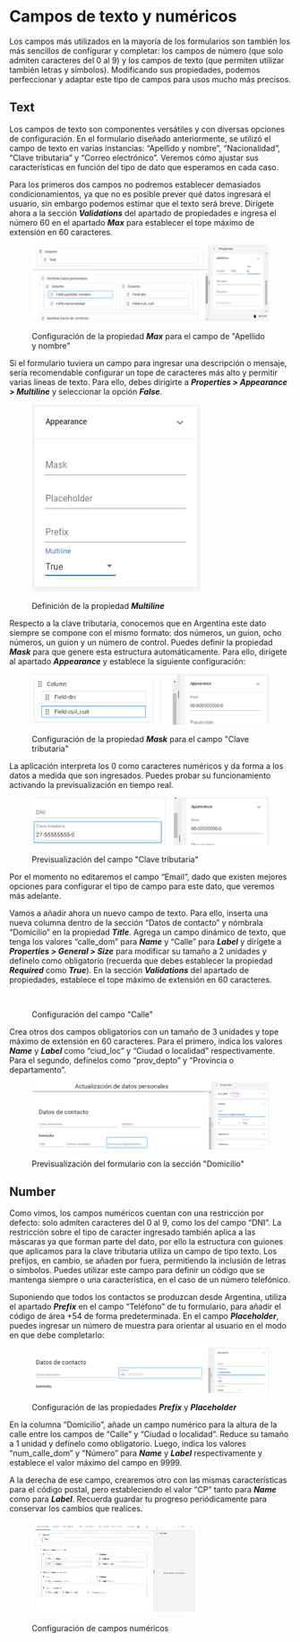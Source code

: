# Campos de texto y numéricos

Los campos más utilizados en la mayoría de los formularios son también los más sencillos de configurar y completar: los campos de número (que solo admiten caracteres del 0 al 9) y los campos de texto (que permiten utilizar también letras y símbolos). Modificando sus propiedades, podemos perfeccionar y adaptar este tipo de campos para usos mucho más precisos.

## Text

Los campos de texto son componentes versátiles y con diversas opciones de configuración. En el formulario diseñado anteriormente, se utilizó el campo de texto en varias instancias: “Apellido y nombre”, “Nacionalidad”, “Clave tributaria” y “Correo electrónico”. Veremos cómo ajustar sus características en función del tipo de dato que esperamos en cada caso.

Para los primeros dos campos no podremos establecer demasiados condicionamientos, ya que no es posible prever qué datos ingresará el usuario, sin embargo podemos estimar que el texto será breve. Dirígete ahora a la sección _**Validations**_ del apartado de propiedades e ingresa el número 60 en el apartado _**Max**_ para establecer el tope máximo de extensión en 60 caracteres.

<figure><img src="../.gitbook/assets/RPA_2_11.png" alt=""><figcaption><p>Configuración de la propiedad <em><strong>Max</strong></em> para el campo de "Apellido y nombre"</p></figcaption></figure>

Si el formulario tuviera un campo para ingresar una descripción o mensaje, sería recomendable configurar un tope de caracteres más alto y permitir varias líneas de texto. Para ello, debes dirigirte a _**Properties > Appearance > Multiline**_ y seleccionar la opción _**False**_.

<figure><img src="../.gitbook/assets/RPA_2_12.png" alt=""><figcaption><p>Definición de la propiedad <em><strong>Multiline</strong></em></p></figcaption></figure>

Respecto a la clave tributaria, conocemos que en Argentina este dato siempre se compone con el mismo formato: dos números, un guion, ocho números, un guion y un número de control. Puedes definir la propiedad _**Mask**_ para que genere esta estructura automáticamente. Para ello, dirígete al apartado _**Appearance**_ y establece la siguiente configuración:

<figure><img src="../.gitbook/assets/RPA_2_13.png" alt=""><figcaption><p>Configuración de la propiedad <em><strong>Mask</strong></em> para el campo "Clave tributaria"</p></figcaption></figure>

La aplicación interpreta los 0 como caracteres numéricos y da forma a los datos a medida que son ingresados. Puedes probar su funcionamiento activando la previsualización en tiempo real.

<figure><img src="../.gitbook/assets/RPA_2_14.png" alt=""><figcaption><p>Previsualización del campo "Clave tributaria"</p></figcaption></figure>

Por el momento no editaremos el campo “Email”, dado que existen mejores opciones para configurar el tipo de campo para este dato, que veremos más adelante.

Vamos a añadir ahora un nuevo campo de texto. Para ello, inserta una nueva columna dentro de la sección “Datos de contacto” y nómbrala “Domicilio” en la propiedad _**Title**_. Agrega un campo dinámico de texto, que tenga los valores “calle\_dom” para _**Name**_ y “Calle” para _**Label**_ y  dirígete a _**Properties > General > Size**_ para modificar su tamaño a 2 unidades y defínelo como obligatorio (recuerda que debes establecer la propiedad _**Required**_ como _**True**_). En la sección _**Validations**_ del apartado de propiedades, establece el tope máximo de extensión en 60 caracteres.

<div data-full-width="true">

<figure><img src="../.gitbook/assets/Configuración del campo Calle.gif" alt=""><figcaption><p>Configuración del campo "Calle"</p></figcaption></figure>

</div>

Crea otros dos campos obligatorios con un tamaño de 3 unidades y tope máximo de extensión en 60 caracteres. Para el primero, indica los valores _**Name**_ y _**Label**_ como “ciud\_loc” y “Ciudad o localidad” respectivamente. Para el segundo, defínelos como “prov\_depto” y “Provincia o departamento”.

<figure><img src="../.gitbook/assets/RPA_2_15.png" alt=""><figcaption><p>Previsualización del formulario con la sección "Domicilio"</p></figcaption></figure>

## Number

Como vimos, los campos numéricos cuentan con una restricción por defecto: solo admiten caracteres del 0 al 9, como los del campo “DNI”. La restricción sobre el tipo de caracter ingresado también aplica a las máscaras ya que forman parte del dato, por ello la estructura con guiones que aplicamos para la clave tributaria utiliza un campo de tipo texto. Los prefijos, en cambio, se añaden por fuera, permitiendo la inclusión de letras o símbolos. Puedes utilizar este campo para definir un código que se mantenga siempre o una característica, en el caso de un número telefónico.

Suponiendo que todos los contactos se produzcan desde Argentina, utiliza el apartado _**Prefix**_ en el campo “Teléfono” de tu formulario, para añadir el código de área +54 de forma predeterminada. En el campo _**Placeholder**_, puedes ingresar un número de muestra para orientar al usuario en el modo en que debe completarlo:

<figure><img src="../.gitbook/assets/RPA_2_16.png" alt=""><figcaption><p>Configuración de las propiedades <em><strong>Prefix</strong></em> y <em><strong>Placeholder</strong></em></p></figcaption></figure>

En la columna “Domicilio”, añade un campo numérico para la altura de la calle entre los campos de “Calle” y “Ciudad o localidad”. Reduce su tamaño a 1 unidad y defínelo como obligatorio. Luego, indica los valores “num\_calle\_dom” y “Número” para _**Name**_ y _**Label**_ respectivamente y establece el valor máximo del campo en 9999.

A la derecha de ese campo, crearemos otro con las mismas características para el código postal, pero estableciendo el valor “CP” tanto para _**Name**_ como para _**Label**_. Recuerda guardar tu progreso periódicamente para conservar los cambios que realices.

<div data-full-width="true">

<figure><img src="../.gitbook/assets/Configuración de campos numéricos.gif" alt=""><figcaption><p>Configuración de campos numéricos</p></figcaption></figure>

</div>

